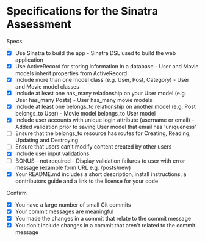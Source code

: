 # Specifications for the Sinatra Assessment

Specs:
- [x] Use Sinatra to build the app - Sinatra DSL used to build the web application
- [x] Use ActiveRecord for storing information in a database - User and Movie models inherit properties from ActiveRecord
- [x] Include more than one model class (e.g. User, Post, Category) - User and Movie model classes
- [x] Include at least one has_many relationship on your User model (e.g. User has_many Posts) - User has_many movie models
- [x] Include at least one belongs_to relationship on another model (e.g. Post belongs_to User) - Movie model belongs_to User model
- [x] Include user accounts with unique login attribute (username or email) - Added validation prior to saving User model that email has 'uniqueness'
- [ ] Ensure that the belongs_to resource has routes for Creating, Reading, Updating and Destroying
- [ ] Ensure that users can't modify content created by other users
- [x] Include user input validations
- [ ] BONUS - not required - Display validation failures to user with error message (example form URL e.g. /posts/new)
- [x] Your README.md includes a short description, install instructions, a contributors guide and a link to the license for your code

Confirm
- [x] You have a large number of small Git commits
- [x] Your commit messages are meaningful
- [x] You made the changes in a commit that relate to the commit message
- [x] You don't include changes in a commit that aren't related to the commit message
